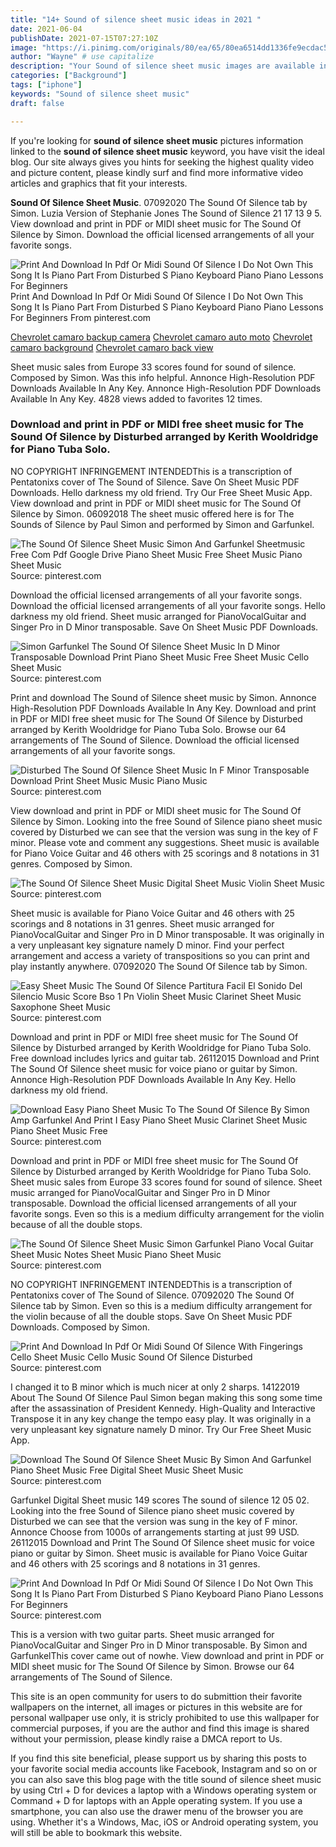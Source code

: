 ```yaml
---
title: "14+ Sound of silence sheet music ideas in 2021 "
date: 2021-06-04
publishDate: 2021-07-15T07:27:10Z
image: "https://i.pinimg.com/originals/80/ea/65/80ea6514dd1336fe9ecdac5fc5284a63.jpg"
author: "Wayne" # use capitalize
description: "Your Sound of silence sheet music images are available in this site. Sound of silence sheet music are a topic that is being searched for and liked by netizens now. You can Download the Sound of silence sheet music files here. Download all royalty-free images."
categories: ["Background"]
tags: ["iphone"]
keywords: "Sound of silence sheet music"
draft: false

---
```


If you're looking for **sound of silence sheet music** pictures information linked to the **sound of silence sheet music** keyword, you have visit the ideal  blog.  Our site always  gives you  hints  for seeking  the highest  quality video and picture  content, please kindly surf and find more informative video articles and graphics  that fit your interests.

**Sound Of Silence Sheet Music**. 07092020 The Sound Of Silence tab by Simon. Luzia Version of Stephanie Jones The Sound of Silence 21 17 13 9 5. View download and print in PDF or MIDI sheet music for The Sound Of Silence by Simon. Download the official licensed arrangements of all your favorite songs.

![Print And Download In Pdf Or Midi Sound Of Silence I Do Not Own This Song It Is Piano Part From Disturbed S Piano Keyboard Piano Piano Lessons For Beginners](https://i.pinimg.com/originals/80/ea/65/80ea6514dd1336fe9ecdac5fc5284a63.jpg "Print And Download In Pdf Or Midi Sound Of Silence I Do Not Own This Song It Is Piano Part From Disturbed S Piano Keyboard Piano Piano Lessons For Beginners")
Print And Download In Pdf Or Midi Sound Of Silence I Do Not Own This Song It Is Piano Part From Disturbed S Piano Keyboard Piano Piano Lessons For Beginners From pinterest.com

[Chevrolet camaro backup camera](/chevrolet-camaro-backup-camera/)
[Chevrolet camaro auto moto](/chevrolet-camaro-auto-moto/)
[Chevrolet camaro background](/chevrolet-camaro-background/)
[Chevrolet camaro back view](/chevrolet-camaro-back-view/)

Sheet music sales from Europe 33 scores found for sound of silence. Composed by Simon. Was this info helpful. Annonce High-Resolution PDF Downloads Available In Any Key. Annonce High-Resolution PDF Downloads Available In Any Key. 4828 views added to favorites 12 times.

### Download and print in PDF or MIDI free sheet music for The Sound Of Silence by Disturbed arranged by Kerith Wooldridge for Piano Tuba Solo.

NO COPYRIGHT INFRINGEMENT INTENDEDThis is a transcription of Pentatonixs cover of The Sound of Silence. Save On Sheet Music PDF Downloads. Hello darkness my old friend. Try Our Free Sheet Music App. View download and print in PDF or MIDI sheet music for The Sound Of Silence by Simon. 06092018 The sheet music offered here is for The Sounds of Silence by Paul Simon and performed by Simon and Garfunkel.


![The Sound Of Silence Sheet Music Simon And Garfunkel Sheetmusic Free Com Pdf Google Drive Piano Sheet Music Free Sheet Music Piano Sheet Music](https://i.pinimg.com/originals/3b/5c/6e/3b5c6ebcfca46f89927b809b5821aee4.png "The Sound Of Silence Sheet Music Simon And Garfunkel Sheetmusic Free Com Pdf Google Drive Piano Sheet Music Free Sheet Music Piano Sheet Music")
Source: pinterest.com

Download the official licensed arrangements of all your favorite songs. Download the official licensed arrangements of all your favorite songs. Hello darkness my old friend. Sheet music arranged for PianoVocalGuitar and Singer Pro in D Minor transposable. Save On Sheet Music PDF Downloads.

![Simon Garfunkel The Sound Of Silence Sheet Music In D Minor Transposable Download Print Piano Sheet Music Free Sheet Music Cello Sheet Music](https://i.pinimg.com/originals/80/a0/cf/80a0cf91aeaa06bf9aa713cb16398a2b.jpg "Simon Garfunkel The Sound Of Silence Sheet Music In D Minor Transposable Download Print Piano Sheet Music Free Sheet Music Cello Sheet Music")
Source: pinterest.com

Print and download The Sound of Silence sheet music by Simon. Annonce High-Resolution PDF Downloads Available In Any Key. Download and print in PDF or MIDI free sheet music for The Sound Of Silence by Disturbed arranged by Kerith Wooldridge for Piano Tuba Solo. Browse our 64 arrangements of The Sound of Silence. Download the official licensed arrangements of all your favorite songs.

![Disturbed The Sound Of Silence Sheet Music In F Minor Transposable Download Print Sheet Music Music Piano Music](https://i.pinimg.com/originals/e2/65/15/e2651564fef750a67e157a2e294539f3.gif "Disturbed The Sound Of Silence Sheet Music In F Minor Transposable Download Print Sheet Music Music Piano Music")
Source: pinterest.com

View download and print in PDF or MIDI sheet music for The Sound Of Silence by Simon. Looking into the free Sound of Silence piano sheet music covered by Disturbed we can see that the version was sung in the key of F minor. Please vote and comment any suggestions. Sheet music is available for Piano Voice Guitar and 46 others with 25 scorings and 8 notations in 31 genres. Composed by Simon.

![The Sound Of Silence Sheet Music Digital Sheet Music Violin Sheet Music](https://i.pinimg.com/originals/28/72/e5/2872e50302899c1bd26d15f669ac528b.png "The Sound Of Silence Sheet Music Digital Sheet Music Violin Sheet Music")
Source: pinterest.com

Sheet music is available for Piano Voice Guitar and 46 others with 25 scorings and 8 notations in 31 genres. Sheet music arranged for PianoVocalGuitar and Singer Pro in D Minor transposable. It was originally in a very unpleasant key signature namely D minor. Find your perfect arrangement and access a variety of transpositions so you can print and play instantly anywhere. 07092020 The Sound Of Silence tab by Simon.

![Easy Sheet Music The Sound Of Silence Partitura Facil El Sonido Del Silencio Music Score Bso 1 Pn Violin Sheet Music Clarinet Sheet Music Saxophone Sheet Music](https://i.pinimg.com/originals/56/20/3f/56203f4a13c36d6ed8b4b4eb03be8763.png "Easy Sheet Music The Sound Of Silence Partitura Facil El Sonido Del Silencio Music Score Bso 1 Pn Violin Sheet Music Clarinet Sheet Music Saxophone Sheet Music")
Source: pinterest.com

Download and print in PDF or MIDI free sheet music for The Sound Of Silence by Disturbed arranged by Kerith Wooldridge for Piano Tuba Solo. Free download includes lyrics and guitar tab. 26112015 Download and Print The Sound Of Silence sheet music for voice piano or guitar by Simon. Annonce High-Resolution PDF Downloads Available In Any Key. Hello darkness my old friend.

![Download Easy Piano Sheet Music To The Sound Of Silence By Simon Amp Garfunkel And Print I Easy Piano Sheet Music Clarinet Sheet Music Piano Sheet Music Free](https://i.pinimg.com/originals/05/1c/4f/051c4f2c2721a653b5368ef1dc9c31f2.png "Download Easy Piano Sheet Music To The Sound Of Silence By Simon Amp Garfunkel And Print I Easy Piano Sheet Music Clarinet Sheet Music Piano Sheet Music Free")
Source: pinterest.com

Download and print in PDF or MIDI free sheet music for The Sound Of Silence by Disturbed arranged by Kerith Wooldridge for Piano Tuba Solo. Sheet music sales from Europe 33 scores found for sound of silence. Sheet music arranged for PianoVocalGuitar and Singer Pro in D Minor transposable. Download the official licensed arrangements of all your favorite songs. Even so this is a medium difficulty arrangement for the violin because of all the double stops.

![The Sound Of Silence Sheet Music Simon Garfunkel Piano Vocal Guitar Sheet Music Notes Sheet Music Piano Sheet Music](https://i.pinimg.com/originals/91/75/7b/91757b22acb6cc76c3649df0f1bca106.png "The Sound Of Silence Sheet Music Simon Garfunkel Piano Vocal Guitar Sheet Music Notes Sheet Music Piano Sheet Music")
Source: pinterest.com

NO COPYRIGHT INFRINGEMENT INTENDEDThis is a transcription of Pentatonixs cover of The Sound of Silence. 07092020 The Sound Of Silence tab by Simon. Even so this is a medium difficulty arrangement for the violin because of all the double stops. Save On Sheet Music PDF Downloads. Composed by Simon.

![Print And Download In Pdf Or Midi Sound Of Silence With Fingerings Cello Sheet Music Cello Music Sound Of Silence Disturbed](https://i.pinimg.com/originals/c3/1b/32/c31b32296a400a45d9c493c4c22aeaf8.png "Print And Download In Pdf Or Midi Sound Of Silence With Fingerings Cello Sheet Music Cello Music Sound Of Silence Disturbed")
Source: pinterest.com

I changed it to B minor which is much nicer at only 2 sharps. 14122019 About The Sound Of Silence Paul Simon began making this song some time after the assassination of President Kennedy. High-Quality and Interactive Transpose it in any key change the tempo easy play. It was originally in a very unpleasant key signature namely D minor. Try Our Free Sheet Music App.

![Download The Sound Of Silence Sheet Music By Simon And Garfunkel Piano Sheet Music Free Digital Sheet Music Sheet Music](https://i.pinimg.com/originals/ba/ee/4b/baee4bf636c4361c7fb8a92e984f00b4.png "Download The Sound Of Silence Sheet Music By Simon And Garfunkel Piano Sheet Music Free Digital Sheet Music Sheet Music")
Source: pinterest.com

Garfunkel Digital Sheet music 149 scores The sound of silence 12 05 02. Looking into the free Sound of Silence piano sheet music covered by Disturbed we can see that the version was sung in the key of F minor. Annonce Choose from 1000s of arrangements starting at just 99 USD. 26112015 Download and Print The Sound Of Silence sheet music for voice piano or guitar by Simon. Sheet music is available for Piano Voice Guitar and 46 others with 25 scorings and 8 notations in 31 genres.

![Print And Download In Pdf Or Midi Sound Of Silence I Do Not Own This Song It Is Piano Part From Disturbed S Piano Keyboard Piano Piano Lessons For Beginners](https://i.pinimg.com/originals/80/ea/65/80ea6514dd1336fe9ecdac5fc5284a63.jpg "Print And Download In Pdf Or Midi Sound Of Silence I Do Not Own This Song It Is Piano Part From Disturbed S Piano Keyboard Piano Piano Lessons For Beginners")
Source: pinterest.com

This is a version with two guitar parts. Sheet music arranged for PianoVocalGuitar and Singer Pro in D Minor transposable. By Simon and GarfunkelThis cover came out of nowhe. View download and print in PDF or MIDI sheet music for The Sound Of Silence by Simon. Browse our 64 arrangements of The Sound of Silence.

This site is an open community for users to do submittion their favorite wallpapers on the internet, all images or pictures in this website are for personal wallpaper use only, it is stricly prohibited to use this wallpaper for commercial purposes, if you are the author and find this image is shared without your permission, please kindly raise a DMCA report to Us.

If you find this site beneficial, please support us by sharing this posts to your favorite social media accounts like Facebook, Instagram and so on or you can also save this blog page with the title sound of silence sheet music by using Ctrl + D for devices a laptop with a Windows operating system or Command + D for laptops with an Apple operating system. If you use a smartphone, you can also use the drawer menu of the browser you are using. Whether it's a Windows, Mac, iOS or Android operating system, you will still be able to bookmark this website.
